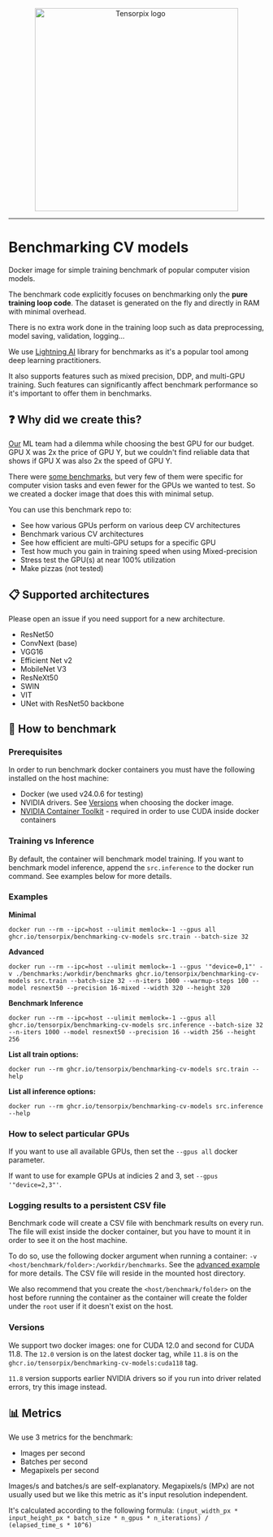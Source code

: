 <p align="center" >
  <img width="400" src="https://cdn.tensorpix.ai/TensorPix-Logo-color.svg" alt="Tensorpix logo"/>
</p>

---

# Benchmarking CV models

Docker image for simple training benchmark of popular computer vision models.

The benchmark code explicitly focuses on benchmarking only the **pure training loop code**. The dataset is
generated on the fly and directly in RAM with minimal overhead.

There is no extra work done in the training loop such as data preprocessing, model saving, validation, logging...

We use [Lightning AI](https://lightning.ai/) library for benchmarks as it's a popular tool among deep learning practitioners.

It also supports features such as mixed precision, DDP, and multi-GPU training.
Such features can significantly affect benchmark performance so it's important to offer them in benchmarks.

## ❓ Why did we create this?

[Our](https://tensorpix.ai) ML team had a dilemma while choosing the best GPU for our budget. GPU X was 2x the price of GPU Y, but we couldn't find reliable data that shows if GPU X was also 2x the speed of GPU Y.

There were [some benchmarks](https://lambdalabs.com/gpu-benchmarks), but very few of them were specific for computer vision tasks and even fewer for the GPUs we wanted to test. So we created a docker image that does this with minimal setup.

You can use this benchmark repo to:

- See how various GPUs perform on various deep CV architectures
- Benchmark various CV architectures
- See how efficient are multi-GPU setups for a specific GPU
- Test how much you gain in training speed when using Mixed-precision
- Stress test the GPU(s) at near 100% utilization
- Make pizzas (not tested)

## 📋 Supported architectures

Please open an issue if you need support for a new architecture.

- ResNet50
- ConvNext (base)
- VGG16
- Efficient Net v2
- MobileNet V3
- ResNeXt50
- SWIN
- VIT
- UNet with ResNet50 backbone

## 📖 How to benchmark

### Prerequisites

In order to run benchmark docker containers you must have the following installed on the host machine:

- Docker (we used v24.0.6 for testing)
- NVIDIA drivers. See [Versions](#versions) when choosing the docker image.
- [NVIDIA Container Toolkit](https://docs.nvidia.com/datacenter/cloud-native/container-toolkit/latest/install-guide.html) - required in order to use CUDA inside docker containers

### Training vs Inference

By default, the container will benchmark model training. If you want to benchmark model inference, append the `src.inference` to the docker run command. See examples below for more details.

### Examples

**Minimal**

`docker run --rm --ipc=host --ulimit memlock=-1 --gpus all ghcr.io/tensorpix/benchmarking-cv-models src.train --batch-size 32`

**Advanced**

`docker run --rm --ipc=host --ulimit memlock=-1 --gpus '"device=0,1"' -v ./benchmarks:/workdir/benchmarks ghcr.io/tensorpix/benchmarking-cv-models src.train --batch-size 32 --n-iters 1000 --warmup-steps 100 --model resnext50 --precision 16-mixed --width 320 --height 320`

**Benchmark Inference**

`docker run --rm --ipc=host --ulimit memlock=-1 --gpus all ghcr.io/tensorpix/benchmarking-cv-models src.inference --batch-size 32 --n-iters 1000 --model resnext50 --precision 16 --width 256 --height 256`

**List all train options:**

`docker run --rm ghcr.io/tensorpix/benchmarking-cv-models src.train --help`

**List all inference options:**

`docker run --rm ghcr.io/tensorpix/benchmarking-cv-models src.inference --help`

### How to select particular GPUs

If you want to use all available GPUs, then set the `--gpus all` docker parameter.

If want to use for example GPUs at indicies 2 and 3, set `--gpus '"device=2,3"'`.

### Logging results to a persistent CSV file

Benchmark code will create a CSV file with benchmark results on every run. The file will exist inside the docker container, but you have to mount it in order to see it on the host machine.

To do so, use the following docker argument when running a container: `-v <host/benchmark/folder>:/workdir/benchmarks`. See the [advanced example](#examples) for more details. The CSV file will reside in the mounted host directory.

We also recommend that you create the `<host/benchmark/folder>` on the host before running the container as the container will create the folder under the `root` user if it doesn't exist on the host.

### Versions

We support two docker images: one for CUDA 12.0 and second for CUDA 11.8. The `12.0` version is on the latest docker tag, while `11.8` is on the `ghcr.io/tensorpix/benchmarking-cv-models:cuda118` tag.

`11.8` version supports earlier NVIDIA drivers so if you run into driver related errors, try this image instead.

## 📊 Metrics

We use 3 metrics for the benchmark:

- Images per second
- Batches per second
- Megapixels per second

Images/s and batches/s are self-explanatory. Megapixels/s (MPx) are not usually used but we like this metric as it's input resolution independent.

It's calculated according to the following formula: `(input_width_px * input_height_px * batch_size * n_gpus * n_iterations) / (elapsed_time_s * 10^6)`
